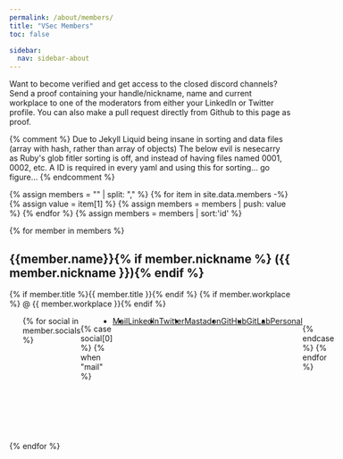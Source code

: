 ```yaml
---
permalink: /about/members/
title: "VSec Members"
toc: false

sidebar:
  nav: sidebar-about
---
```


Want to become verified and get access to the closed discord channels?
Send a proof containing your handle/nickname, name and current workplace to one of the moderators from either your LinkedIn or Twitter profile.
You can also make a pull request directly from Github to this page as proof.

{% comment %}
    Due to Jekyll Liquid being insane in sorting and data files (array with hash, rather than array of objects)
    The below evil is nesecarry as Ruby's glob fitler sorting is off, and instead of having files named 0001, 0002, etc.
    A ID is required in every yaml and using this for sorting... go figure...
{% endcomment %}

{% assign members = "" | split: "," %}
{% for item in site.data.members -%}
    {% assign value = item[1] %}
    {% assign members = members | push: value %}
{% endfor %}
{% assign members = members | sort:'id' %}

{% for member in members %}
## {{member.name}}{% if member.nickname %} ({{ member.nickname }}){% endif %}

 {% if member.title %}{{ member.title }}{% endif %} {% if member.workplace %} @ {{ member.workplace }}{% endif %}
<ul class="author__urls social-icons" style="display: flex;">
  {% for social in member.socials %}
  
  {% case social[0] %}
    {% when "mail" %}
<li><a href="mailto:{{ social[1] }}/"><i class="fas fa-fw fa-envelope-square"></i><span class="label">Mail</span></a></li>

    {% when "linkedin" %}
<li><a href="https://www.linkedin.com/in/{{ social[1] }}/"><i class="fab fa-fw fa-linkedin"></i><span class="label">LinkedIn</span></a></li>

    {% when "twitter" %}
<li><a href="https://twitter.com/{{ social[1] }}"><i class="fab fa-fw fa-twitter-square"></i><span class="label">Twitter</span></a></li>

    {% when "mastadon" %}
      {% assign mastodon = social[1] | split:'@' %}
<li><a href="https://{{ mastodon[1] }}/@{{ mastodon[0] }}"><i class="fab fa-fw fa-mastodon"></i><span class="label">Mastadon</span></a></li>

    {% when "github" %}
<li><a href="https://github.com/{{ social[1] }}"><i class="fab fa-fw fa-github"></i><span class="label">GitHub</span></a></li>

    {% when "gitlab" %}
<li><a href="https://gitlab.com/{{ social[1] }}"><i class="fab fa-fw fa-gitlab"></i><span class="label">GitLab</span></a></li>

    {% when "web" %}
<li><a href="{{ social[1] }}"><i class="fas fa-fw fa-link"></i><span class="label">Personal</span></a></li>

  {% endcase %}
  {% endfor %}
</ul>
{% endfor %}
